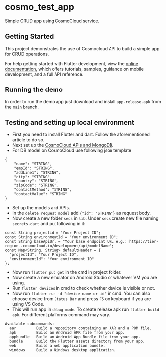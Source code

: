 # cosmo_test_app

Simple CRUD app using CosmoCloud service.

## Getting Started

This project demonstrates the use of Cosmocloud API to build a simple app for CRUD operations.

For help getting started with Flutter development, view the
[online documentation](https://docs.flutter.dev/), which offers tutorials,
samples, guidance on mobile development, and a full API reference.

## Running the demo
In order to run the demo app just download and install `app-release.apk` from the `main` branch.

## Testing and setting up local environment
- First you need to install Flutter and dart. Follow the aforementioned article to do so.
- Next set up the [CosmoCloud APIs and MongoDB](https://docs.cosmocloud.io/getting-started).
- For DB model on CosmoCloud use following json template
```
{
	"name": "STRING",
	"empId": "STRING",
	"addLine1": "STRING",
	"city": "STRING",
	"country": "STRING",
	"zipCode": "STRING",
	"contactMethod": "STRING",
	"contactValue": "STRING"
}
```
- Set up the models and APIs.
- In the `delete request model` add `{"id": "STRING"}` as request body.
- Now create a new folder `secs` in `lib`. Under `secs` create new file naming `secrets.dart` and put following in it:
```
const String projectid = "Your Project ID";
const String environmentId = "Your environment ID";
const String baseApiUrl = "Your base endpoint URL e.g.: https://tier-region-.cosmocloud.io/development/api/modelName";
const Map<String, String> defaultHeader = {
  "projectId": "Your Project ID",
  "environmentId": "Your environment ID"
};
```
- Now run `flutter pub get` in the cmd in project folder.
- Now create a new emulator on Android Studio or whatever VM you are using.
- Run `flutter devices` in cmd to check whether device is visible or not.
- Now run `flutter run -d "device name or id"` in cmd. You can also choose device from `Status Bar` and press `F5` on keyboard if you are using VS Code.
- This will run app in `debug mode`. To create release apk run `flutter build apk`. For different platforms command may vary.
```
Available subcommands:
  aar         Build a repository containing an AAR and a POM file.
  apk         Build an Android APK file from your app.
  appbundle   Build an Android App Bundle file from your app.
  bundle      Build the Flutter assets directory from your app.
  web         Build a web application bundle.
  windows     Build a Windows desktop application.
``` 
